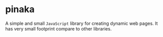 # pinaka
A simple and small `JavaScript` library for creating dynamic web pages. It has very small footprint compare to other libraries.
